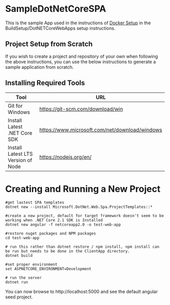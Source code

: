 # SampleDotNetCoreSPA
This is the sample App used in the instructions of [Docker Setup](https://github.com/temporafugiunt/DockerSetupInfo) in the BuildSetup/DotNETCoreWebApps setup instructions.

## Project Setup from Scratch

If you wish to create a project and repository of your own when following the above instructions, you can use the below instructions to generate a sample application from scratch.

## Installing Required Tools
| Tool                               | URL                                              |
| ---------------------------------- | ------------------------------------------------ |
| Git for Windows                    | https://git-scm.com/download/win                 |
| Install Latest .NET Core SDK       | https://www.microsoft.com/net/download/windows   |
| Install Latest LTS Version of Node | https://nodejs.org/en/                           |

# Creating and Running a New Project
```
#get lastest SPA templates
dotnet new --install Microsoft.DotNet.Web.Spa.ProjectTemplates::*

#create a new project, default for target framework doesn't seem to be working when .NET Core 2.1 SDK is Installed
dotnet new angular -f netcoreapp2.0 -o test-web-app

#restore nuget packages and NPM packages
cd test-web-app

# run this rather than dotnet restore / npm install, npm install can be run but needs to be done in the ClientApp directory.
dotnet build

#set proper environment 
set ASPNETCORE_ENVIRONMENT=Development

# run the server
dotnet run
```

You can now browse to http://localhost:5000 and see the default angular seed project.

